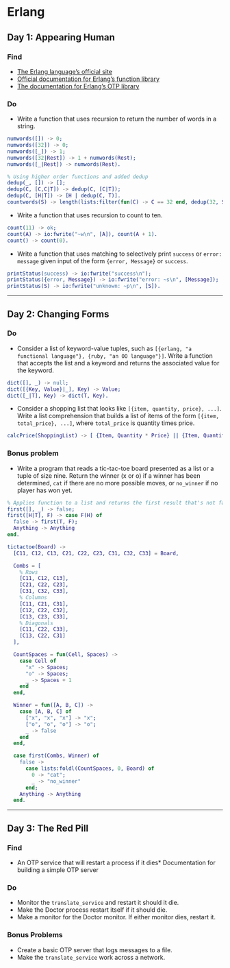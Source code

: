 # Erlang

## Day 1: Appearing Human

### Find

* [The Erlang language’s official site](http://www.erlang.org/)
* [Official documentation for Erlang’s function library](http://www.erlang.org/doc/)
* [The documentation for Erlang’s OTP library](http://www.erlang.org/doc/)

### Do
* Write a function that uses recursion to return the number of words in a string.

```erlang
numwords([]) -> 0;
numwords([32]) -> 0;
numwords([_]) -> 1;
numwords([32|Rest]) -> 1 + numwords(Rest);
numwords([_|Rest]) -> numwords(Rest).

% Using higher order functions and added dedup
dedup(_, []) -> [];
dedup(C, [C,C|T]) -> dedup(C, [C|T]);
dedup(C, [H|T]) -> [H | dedup(C, T)].
countwords(S) -> length(lists:filter(fun(C) -> C == 32 end, dedup(32, S))) + 1.
```

* Write a function that uses recursion to count to ten.

```erlang
count(11) -> ok;
count(A) -> io:fwrite("~w\n", [A]), count(A + 1).
count() -> count(0).
```

* Write a function that uses matching to selectively print `success` or
`error: message` given input of the form `{error, Message}` or `success`.

```erlang
printStatus(success) -> io:fwrite("success\n");
printStatus({error, Message}) -> io:fwrite("error: ~s\n", [Message]);
printStatus(S) -> io:fwrite("unknown: ~p\n", [S]).
```

---

## Day 2: Changing Forms

### Do

* Consider a list of keyword-value tuples, such as `[{erlang, "a functional language"}, {ruby, "an OO language"}]`. Write a function that accepts the list and a keyword and returns the associated value for the keyword.

```erlang
dict([], _) -> null;
dict([{Key, Value}|_], Key) -> Value;
dict([_|T], Key) -> dict(T, Key).
```

* Consider a shopping list that looks like `[{item, quantity, price}, ...]`. Write a list comprehension that builds a list of items of the form `[{item, total_price}, ...]`, where `total_price` is quantity times price.

```erlang
calcPrice(ShoppingList) -> [ {Item, Quantity * Price} || {Item, Quantity, Price} <- ShoppingList ].
```

### Bonus problem
* Write a program that reads a tic-tac-toe board presented as a list or a tuple of size nine. Return the winner (x or o) if a winner has been determined, `cat` if there are no more possible moves, or `no_winner` if no player has won yet.

```erlang
% Applies function to a list and returns the first result that's not false
first([], _) -> false;
first([H|T], F) -> case F(H) of
  false -> first(T, F);
  Anything -> Anything
end.

tictactoe(Board) ->
  [C11, C12, C13, C21, C22, C23, C31, C32, C33] = Board,

  Combs = [
    % Rows
    [C11, C12, C13],
    [C21, C22, C23],
    [C31, C32, C33],
    % Columns
    [C11, C21, C31],
    [C12, C22, C32],
    [C13, C23, C33],
    % Diagonals
    [C11, C22, C33],
    [C13, C22, C31]
  ],

  CountSpaces = fun(Cell, Spaces) ->
    case Cell of
      "x" -> Spaces;
      "o" -> Spaces;
      _ -> Spaces + 1
    end
  end,

  Winner = fun([A, B, C]) ->
    case [A, B, C] of
      ["x", "x", "x"] -> "x";
      ["o", "o", "o"] -> "o";
      _ -> false
    end
  end,

  case first(Combs, Winner) of
    false ->
      case lists:foldl(CountSpaces, 0, Board) of
        0 -> "cat";
        _ -> "no_winner"
      end;
    Anything -> Anything
  end.
```

---

## Day 3: The Red Pill

### Find
* An OTP service that will restart a process if it dies* Documentation for building a simple OTP server

### Do
* Monitor the `translate_service` and restart it should it die.
* Make the Doctor process restart itself if it should die.
* Make a monitor for the Doctor monitor. If either monitor dies, restart it.

### Bonus Problems
* Create a basic OTP server that logs messages to a file.
* Make the `translate_service` work across a network.